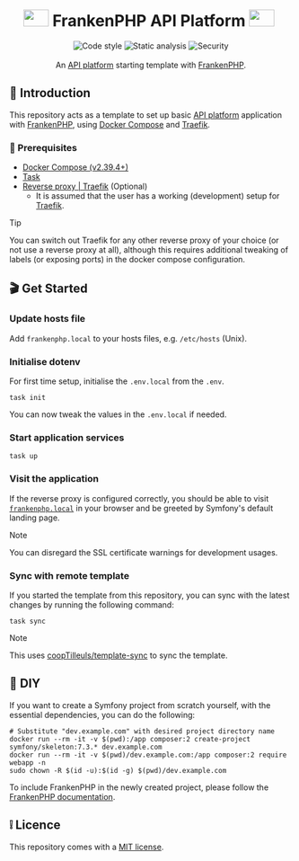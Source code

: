 <h1 align="center"><img src="https://frankenphp.dev/icon.svg" width="45" height="30"/> FrankenPHP API Platform <img src="https://api-platform.com/icon.svg" width="45" height="30"/> ️</h1>

<div align="center">
    <img src="https://img.shields.io/github/actions/workflow/status/toshy/symfony-frankenphp-api-platform/phpcs.yml?branch=main&label=PHPCS" alt="Code style">
    <img src="https://img.shields.io/github/actions/workflow/status/toshy/symfony-frankenphp-api-platform/phpstan.yml?branch=main&label=PHPStan" alt="Static analysis">
    <img src="https://img.shields.io/github/actions/workflow/status/toshy/symfony-frankenphp-api-platform/security.yml?branch=main&label=Security" alt="Security">
    <br />
    <br />
    An <a href="https://api-platform.com/">API platform</a> starting template with <a href="https://github.com/dunglas/symfony-docker">FrankenPHP</a>.
</div>

## 📜 Introduction

This repository acts as a template to set up basic [API platform](https://api-platform.com/) application with [FrankenPHP](https://frankenphp.dev/), using [Docker Compose](https://docs.docker.com/compose/install/) and [Traefik](https://doc.traefik.io/traefik/).

### 🧰 Prerequisites

* [Docker Compose (v2.39.4+)](https://docs.docker.com/compose/install/)
* [Task](https://taskfile.dev/installation/)
* [Reverse proxy | Traefik](https://doc.traefik.io/traefik/) (Optional)
    * It is assumed that the user has a working (development) setup for [Traefik](https://doc.traefik.io/traefik/).

> [!TIP]
> You can switch out Traefik for any other reverse proxy of your choice (or not use a reverse proxy at all), although
> this requires additional tweaking of labels (or exposing ports) in the docker compose configuration.

## 🎬 Get Started

### Update hosts file

Add `frankenphp.local` to your hosts files, e.g. `/etc/hosts` (Unix).

### Initialise dotenv

For first time setup, initialise the `.env.local` from the `.env`.

```shell
task init
```

You can now tweak the values in the `.env.local` if needed.

### Start application services

```shell
task up
```

### Visit the application

If the reverse proxy is configured correctly, you should be able to visit [`frankenphp.local`](https://frankenphp.local) in your browser and be
greeted by Symfony's default landing page.

> [!NOTE]
> You can disregard the SSL certificate warnings for development usages.

### Sync with remote template

If you started the template from this repository, you can sync with the latest changes by running the following command:

```shell
task sync
```

> [!NOTE]
> This uses [coopTilleuls/template-sync](https://github.com/coopTilleuls/template-sync) to sync the template.

## 🧰 DIY

If you want to create a Symfony project from scratch yourself, with the essential dependencies, you
can do the following:

```shell
# Substitute "dev.example.com" with desired project directory name
docker run --rm -it -v $(pwd):/app composer:2 create-project symfony/skeleton:7.3.* dev.example.com
docker run --rm -it -v $(pwd)/dev.example.com:/app composer:2 require webapp -n
sudo chown -R $(id -u):$(id -g) $(pwd)/dev.example.com
 ```

To include FrankenPHP in the newly created project, please follow the [FrankenPHP documentation](https://github.com/dunglas/symfony-docker/blob/main/docs/existing-project.md).

## ❕ Licence

This repository comes with a [MIT license](./LICENSE).
